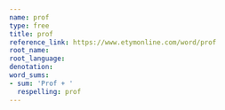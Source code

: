 ```yaml
---
name: prof
type: free
title: prof
reference_link: https://www.etymonline.com/word/prof
root_name: 
root_language: 
denotation: 
word_sums:
- sum: 'Prof + '
  respelling: prof
---
```

